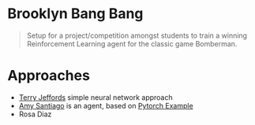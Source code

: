 # Brooklyn Bang Bang

> Setup for a project/competition amongst students to train a winning Reinforcement Learning agent for the classic game Bomberman.

# Approaches

* [Terry Jeffords](agent_code/terry_jeffords/README.md) simple neural network approach
* [Amy Santiago](agent_code/amy_santiago/README.md) is an agent, based on [Pytorch Example](https://pytorch.org/tutorials/intermediate/reinforcement_q_learning.html)
* Rosa Diaz
